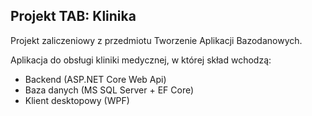 ## Projekt TAB: Klinika

Projekt zaliczeniowy z przedmiotu Tworzenie Aplikacji Bazodanowych.

Aplikacja do obsługi kliniki medycznej, w której skład wchodzą:

- Backend (ASP.NET Core Web Api)
- Baza danych (MS SQL Server + EF Core)
- Klient desktopowy (WPF)
